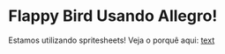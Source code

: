 # Flappy Bird Usando Allegro!

Estamos utilizando spritesheets! Veja o porquê aqui: [text](https://www.finalparsec.com/blog_posts/why-should-i-use-a-sprite-sheet)